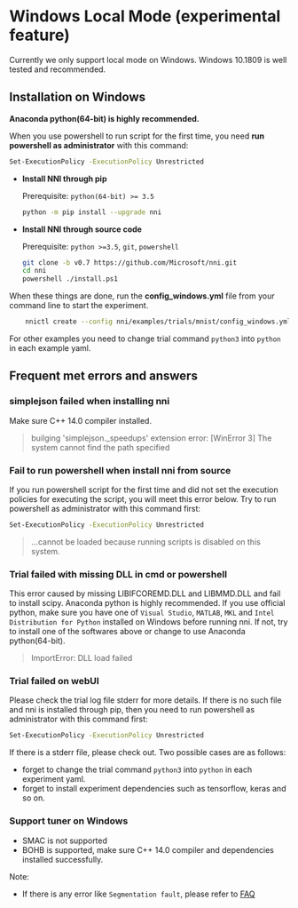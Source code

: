 # Windows Local Mode (experimental feature)
Currently we only support local mode on Windows. Windows 10.1809 is well tested and recommended.

## **Installation on Windows**

  **Anaconda python(64-bit) is highly recommended.**  

When you use powershell to run script for the first time, you need **run powershell as administrator** with this command:
```bash
Set-ExecutionPolicy -ExecutionPolicy Unrestricted
```

* __Install NNI through pip__

  Prerequisite: `python(64-bit) >= 3.5`
  ```bash
  python -m pip install --upgrade nni
  ```

* __Install NNI through source code__

  Prerequisite: `python >=3.5`, `git`, `powershell`
  ```bash
  git clone -b v0.7 https://github.com/Microsoft/nni.git
  cd nni
  powershell ./install.ps1
  ```

When these things are done, run the **config_windows.yml** file from your command line to start the experiment.

```bash
    nnictl create --config nni/examples/trials/mnist/config_windows.yml
```
For other examples you need to change trial command `python3` into `python` in each example yaml.

## **Frequent met errors and answers**

### simplejson failed when installing nni
Make sure C++ 14.0 compiler installed.
>builging 'simplejson._speedups' extension error: [WinError 3] The system cannot find the path specified

### Fail to run powershell when install nni from source
If you run powershell script for the first time and did not set the execution policies for executing the script, you will meet this error below. Try to run powershell as administrator with this command first:
```bash
Set-ExecutionPolicy -ExecutionPolicy Unrestricted
```
>...cannot be loaded because running scripts is disabled on this system.

### Trial failed with missing DLL in cmd or powershell
This error caused by missing LIBIFCOREMD.DLL and LIBMMD.DLL and fail to install scipy. Anaconda python is highly recommended. If you use official python, make sure you have one of `Visual Studio`, `MATLAB`, `MKL` and `Intel Distribution for Python` installed on Windows before running nni. If not, try to install one of the softwares above or change to use Anaconda python(64-bit).
>ImportError: DLL load failed

### Trial failed on webUI
Please check the trial log file stderr for more details. If there is no such file and nni is installed through pip, then you need to run powershell as administrator with this command first:
```bash
Set-ExecutionPolicy -ExecutionPolicy Unrestricted
```
If there is a stderr file, please check out. Two possible cases are as follows:
* forget to change the trial command `python3` into `python` in each experiment yaml.
* forget to install experiment dependencies such as tensorflow, keras and so on.

### Support tuner on Windows
* SMAC is not supported
* BOHB is supported, make sure C++ 14.0 compiler and dependencies installed successfully.

Note:

* If there is any error like `Segmentation fault`, please refer to [FAQ](FAQ.md)
